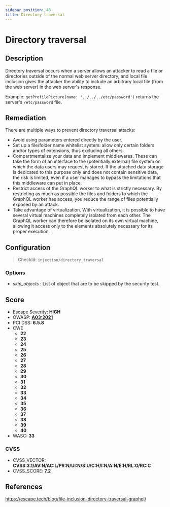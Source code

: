 ```yaml
---
sidebar_position: 48
title: Directory traversal
---
```


# Directory traversal

## Description

Directory traversal occurs when a server allows an attacker to read a file or directories outside of the normal web server directory, and local file inclusion gives the attacker the ability to include an arbitrary local file (from the web server) in the web server's response.

Example: `getProfilePicture(name: '../../../etc/password')` returns the server's `/etc/password` file.

## Remediation

There are multiple ways to prevent directory traversal attacks:
- Avoid using parameters entered directly by the user.
- Set up a file/folder name whitelist system: allow only certain folders and/or types of extensions, thus excluding all others.
- Compartmentalize your data and implement middlewares. These can take the form of an interface to the (potentially external) file system on which the data users may request is stored. If the attached data storage is dedicated to this purpose only and does not contain sensitive data, the risk is limited, even if a user manages to bypass the limitations that this middleware can put in place.
- Restrict access of the GraphQL worker to what is strictly necessary. By restricting as much as possible the files and folders to which the GraphQL worker has access, you reduce the range of files potentially exposed by an attack.
- Take advantage of virtualization. With virtualization, it is possible to have several virtual machines completely isolated from each other. The GraphQL worker can therefore be isolated on its own virtual machine, allowing it access only to the elements absolutely necessary for its proper execution.


## Configuration

> CheckId: `injection/directory_traversal`

### Options

- *skip_objects* : List of object that are to be skipped by the security test.




## Score

- Escape Severity: **<span className="high-severity">HIGH</span>**
- OWASP: **[A03:2021](https://owasp.org/Top10/A03_2021-Injection/)**
- PCI DSS: **6.5.8**
- CWE
  - **22**
  - **23**
  - **24**
  - **25**
  - **26**
  - **27**
  - **28**
  - **29**
  - **30**
  - **31**
  - **32**
  - **33**
  - **34**
  - **35**
  - **36**
  - **37**
  - **38**
  - **39**
  - **40**
- WASC: **33**



### CVSS

- CVSS_VECTOR: **CVSS:3.1/AV:N/AC:L/PR:N/UI:N/S:U/C:H/I:N/A:N/E:H/RL:O/RC:C**
- CVSS_SCORE: **7.2**

## References

https://escape.tech/blog/file-inclusion-directory-traversal-graphql/
